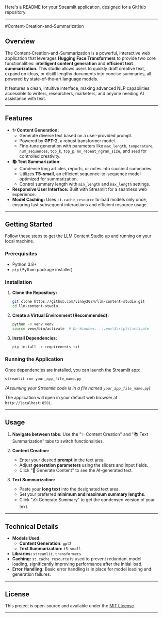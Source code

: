 Here's a README for your Streamlit application, designed for a GitHub repository.

-----

#Content-Creation-and-Summarization

## Overview

The Content-Creation-and-Summarization is a powerful, interactive web application that leverages **Hugging Face Transformers** to provide two core functionalities: **intelligent content generation** and **efficient text summarization**. This studio allows users to quickly draft creative text, expand on ideas, or distill lengthy documents into concise summaries, all powered by state-of-the-art language models.

It features a clean, intuitive interface, making advanced NLP capabilities accessible to writers, researchers, marketers, and anyone needing AI assistance with text.

-----

## Features

  * **✨ Content Generation:**
      * Generate diverse text based on a user-provided prompt.
      * Powered by **GPT-2**, a robust transformer model.
      * Fine-tune generation with parameters like `max_length`, `temperature`, `num_sequences`, `top_k`, `top_p`, `no_repeat_ngram_size`, and `seed` for controlled creativity.
  * **📚 Text Summarization:**
      * Condense long articles, reports, or notes into succinct summaries.
      * Utilizes **T5-small**, an efficient sequence-to-sequence model optimized for summarization.
      * Control summary length with `min_length` and `max_length` settings.
  * **Responsive User Interface:** Built with Streamlit for a seamless web experience.
  * **Model Caching:** Uses `st.cache_resource` to load models only once, ensuring fast subsequent interactions and efficient resource usage.

-----

## Getting Started

Follow these steps to get the LLM Content Studio up and running on your local machine.

### Prerequisites

  * Python 3.8+
  * `pip` (Python package installer)

### Installation

1.  **Clone the Repository:**

    ```bash
    git clone https://github.com/vinay2024/llm-content-studio.git
    cd llm-content-studio
    ```

2.  **Create a Virtual Environment (Recommended):**

    ```bash
    python -m venv venv
    source venv/bin/activate  # On Windows: .\venv\Scripts\activate
    ```

3.  **Install Dependencies:**

    ```bash
    pip install -r requirements.txt
    ```

### Running the Application

Once dependencies are installed, you can launch the Streamlit app:

```bash
streamlit run your_app_file_name.py
```

*(Assuming your Streamlit code is in a file named `your_app_file_name.py`)*

The application will open in your default web browser at `http://localhost:8501`.

-----

## Usage

1.  **Navigate between tabs:** Use the "✨ Content Creation" and "📚 Text Summarization" tabs to switch functionalities.

2.  **Content Creation:**

      * Enter your desired **prompt** in the text area.
      * Adjust **generation parameters** using the sliders and input fields.
      * Click "🚀 Generate Content" to see the AI-generated text.

3.  **Text Summarization:**

      * Paste your **long text** into the designated text area.
      * Set your preferred **minimum and maximum summary lengths**.
      * Click "✍️ Generate Summary" to get the condensed version of your text.

-----

## Technical Details

  * **Models Used:**
      * **Content Generation:** `gpt2`
      * **Text Summarization:** `t5-small`
  * **Libraries:** `streamlit`, `transformers`
  * **Caching:** `st.cache_resource` is used to prevent redundant model loading, significantly improving performance after the initial load.
  * **Error Handling:** Basic error handling is in place for model loading and generation failures.

-----

## License

This project is open-source and available under the [MIT License](https://www.google.com/search?q=LICENSE).

-----

